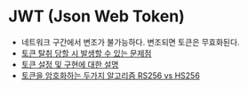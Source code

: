 # JWT (Json Web Token)

- 네트워크 구간에서 변조가 불가능하다. 변조되면 토큰은 무효화된다.
- [토큰 탈취 당할 시 발생할 수 있는 문제점](https://github.com/appkr/jwt-scratchpad#36-%ED%86%A0%ED%81%B0-%EB%A6%AC%ED%94%84%EB%A0%88%EC%8B%9C-%EC%9A%94%EC%B2%AD)
- [토큰 설정 및 구현에 대한 설명]( https://l5.appkr.kr/lessons/46-jwt.html)
- [토큰을 암호화하는 두가지 알고리즘 RS256 vs HS256](https://stackoverflow.com/questions/39239051/rs256-vs-hs256-whats-the-difference)
